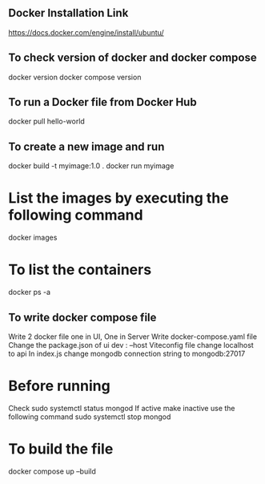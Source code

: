 

## Docker Installation Link
https://docs.docker.com/engine/install/ubuntu/

## To check version of docker and docker compose
docker version
docker compose version

## To run a Docker file from Docker Hub
docker pull hello-world


## To create a new image and run 
docker build -t myimage:1.0 .
docker run myimage

# List the images by executing the following command
docker images

# To list the containers
docker ps -a



## To write docker compose file

Write 2 docker file one in UI, One in Server
Write docker-compose.yaml file
Change the package.json of ui dev :      –host
Viteconfig file change localhost to api
In index.js change mongodb connection string to mongodb:27017


# Before running
Check sudo systemctl status mongod
If active make inactive use the following command
sudo systemctl stop mongod

# To build the file
docker compose up –build




